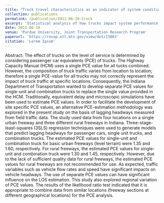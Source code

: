 ```yaml
---
title: "Truck travel characteristics as an indicator of system condition and performance"
collection: publications
permalink: /publication/2011-06-10-truck
excerpt: 'Statistical analysis of how trucks impact system performance'
date: 2011-06-10
venue: 'Purdue University, Joint Transportation Research Program'
paperurl: 'https://rosap.ntl.bts.gov/view/dot/23803'
citation: 'Lorem Ipsum'
---
```


Abstract: The effect of trucks on the level of service is determined by considering passenger car equivalents (PCE) of trucks. The Highway Capacity Manual (HCM) uses a single PCE value for all tucks combined. However, the composition of truck traffic varies from location to location; therefore a single PCE-value for all trucks may not correctly represent the impact of truck traffic at specific locations. Consequently, the Indiana Department of Transportation wanted to develop separate PCE values for single-unit and combination trucks to replace the single value provided in the HCM. Traditionally, equivalent delay and microscopic simulations have been used to estimate PCE values. In order to facilitate the development of site specific PCE values, an alternative PCE-estimation methodology was explored in the present study on the basis of lagging headways measured from field traffic data. The study used data from four locations on a single urban freeway and three different rural freeways in Indiana. Three-stage-least-squares (3SLS) regression techniques were used to generate models that predict lagging headways for passenger cars, single unit trucks, and combination trucks. The estimated PCE values for single-unit and combination truck for basic urban freeways (level terrain) were 1.35 and 1.60, respectively. For rural freeways, the estimated PCE values for single-unit and combination truck were 1.30 and 1.45, respectively. However, due to the lack of sufficient quality data for rural freeways, the estimated PCE values for rural freeways are not recommended for use. As expected, traffic variables such as vehicle flow rates and speed have significant impacts on vehicle headways. The use of separate PCE values can have significant influence on the LOS estimation. This study also explored regional variation of PCE values. The results of the likelihood ratio test indicated that it is appropriate to combine data from similar locations (freeway sections at different geographical locations) for the PCE analysis. 

